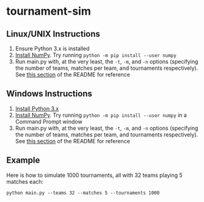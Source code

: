# tournament-sim

## Linux/UNIX Instructions

1. Ensure Python 3.x is installed
2. [Install NumPy](https://scipy.org/install.html). Try running `python -m pip install --user numpy`
3. Run main.py with, at the very least, the `-t`, `-m`, and `-n` options (specifying the number of teams, matches per team, and tournaments respectively). See [this section](https://github.com/ftc9899/tournament-sim/blob/master/README.md#using-this-library) of the README for reference

## Windows Instructions

1. [Install Python 3.x](https://realpython.com/installing-python/)
2. [Install NumPy](https://scipy.org/install.html). Try running `python -m pip install --user numpy` in a Command Prompt window
3. Run main.py with, at the very least, the `-t`, `-m`, and `-n` options (specifying the number of teams, matches per team, and tournaments respectively). See [this section](https://github.com/ftc9899/tournament-sim/blob/master/README.md#using-this-library) of the README for reference

## Example

Here is how to simulate 1000 tournaments, all with 32 teams playing 5 matches each:

`python main.py --teams 32 --matches 5 --tournaments 1000`
